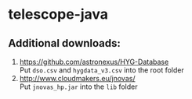 # telescope-java
## Additional downloads:
1. https://github.com/astronexus/HYG-Database  
Put `dso.csv` and `hygdata_v3.csv` into the root folder
2. http://www.cloudmakers.eu/jnovas/  
Put `jnovas_hp.jar` into the `lib` folder 
